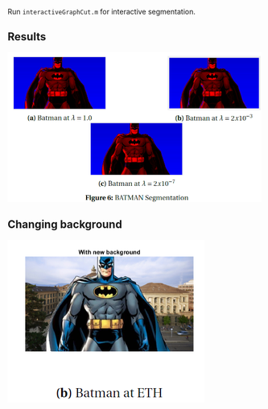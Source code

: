 Run `interactiveGraphCut.m` for interactive segmentation.

## Results

![Result](https://github.com/laurenf3395/Computer-Graphics-and-Vision-Projects/blob/master/Interactive%20Segmentation%20-%20Graph%20cut/Batman_segmentation.PNG)

## Changing background
![Result](https://github.com/laurenf3395/Computer-Graphics-and-Vision-Projects/blob/master/Interactive%20Segmentation%20-%20Graph%20cut/Batman_at_ETH.PNG)


